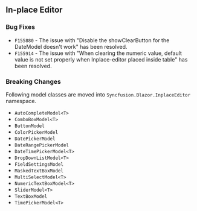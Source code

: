 ##  In-place Editor
 
###    Bug Fixes

- `F155880` - The issue with "Disable the showClearButton for the DateModel doesn't work" has been resolved.
- `F155914` - The issue with "When clearing the numeric value, default value is not set properly when Inplace-editor placed inside table" has been resolved.

###    Breaking Changes

Following model classes are moved into `Syncfusion.Blazor.InplaceEditor` namespace.

- `AutoCompleteModel<T>`
- `ComboBoxModel<T>`
- `ButtonModel`
- `ColorPickerModel`
- `DatePickerModel`
- `DateRangePickerModel`
- `DateTimePickerModel<T>`
- `DropDownListModel<T>`
- `FieldSettingsModel`
- `MaskedTextBoxModel`
- `MultiSelectModel<T>`
- `NumericTextBoxModel<T>`
- `SliderModel<T>`
- `TextBoxModel`
- `TimePickerModel<T>`
